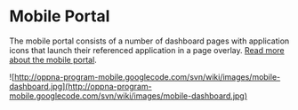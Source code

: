 # Mobile Portal #

The mobile portal consists of a number of dashboard pages with application icons that launch their referenced application in a page overlay. [Read more about the mobile portal](MobileOverview.md).

![http://oppna-program-mobile.googlecode.com/svn/wiki/images/mobile-dashboard.jpg](http://oppna-program-mobile.googlecode.com/svn/wiki/images/mobile-dashboard.jpg)